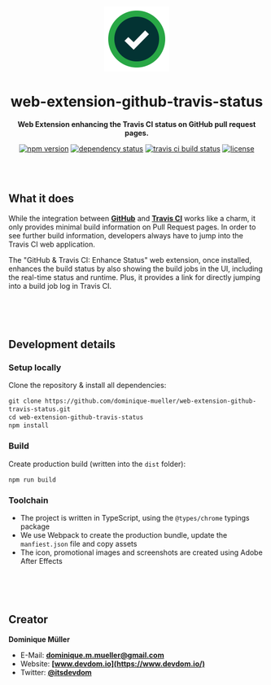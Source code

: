 <div align="center">

![Github & Travis CI Enhance Status Logo](/assets/icon.png?raw=true)

# web-extension-github-travis-status

**Web Extension enhancing the Travis CI status on GitHub pull request pages.**

[![npm version](https://img.shields.io/npm/v/web-extension-github-travis-status.svg?maxAge=3600&style=flat)](https://www.npmjs.com/package/web-extension-github-travis-status)
[![dependency status](https://img.shields.io/david/dominique-mueller/web-extension-github-travis-status.svg?maxAge=3600&style=flat)](https://david-dm.org/dominique-mueller/web-extension-github-travis-status)
[![travis ci build status](https://img.shields.io/travis/dominique-mueller/web-extension-github-travis-status/master.svg?maxAge=3600&style=flat)](https://travis-ci.org/dominique-mueller/web-extension-github-travis-status)
[![license](https://img.shields.io/npm/l/web-extension-github-travis-status.svg?maxAge=3600&style=flat)](https://github.com/dominique-mueller/web-extension-github-travis-status/LICENSE)

</div>

<br><br>

## What it does

While the integration between **[GitHub](https://github.com/)** and **[Travis CI](https://travis-ci.org/)** works like a charm, it only
provides minimal build information on Pull Request pages. In order to see further build information, developers always have to jump into
the Travis CI web application.

The "GitHub & Travis CI: Enhance Status" web extension, once installed, enhances the build status by also showing the build jobs in the UI,
including the real-time status and runtime. Plus, it provides a link for directly jumping into a build job log in Travis CI.

<br><br><br>

## Development details

### Setup locally

Clone the repository & install all dependencies:

```
git clone https://github.com/dominique-mueller/web-extension-github-travis-status.git
cd web-extension-github-travis-status
npm install
```

### Build

Create production build (written into the `dist` folder):

```
npm run build
```

### Toolchain

- The project is written in TypeScript, using the `@types/chrome` typings package
- We use Webpack to create the production bundle, update the `manfiest.json` file and copy assets
- The icon, promotional images and screenshots are created using Adobe After Effects

<br><br><br>

## Creator

**Dominique Müller**

- E-Mail: **[dominique.m.mueller@gmail.com](mailto:dominique.m.mueller@gmail.com)**
- Website: **[www.devdom.io](https://www.devdom.io/)**
- Twitter: **[@itsdevdom](https://twitter.com/itsdevdom)**
